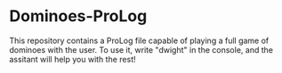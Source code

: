 # Dominoes-ProLog
This repository contains a ProLog file capable of playing a full game of dominoes with the user. To use it, write "dwight" in the console, and the assitant will help you with the rest!
